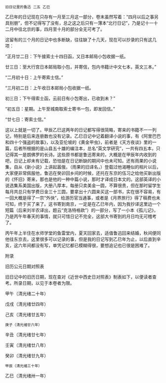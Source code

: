     旧日记里的鲁迅 二五 乙巳 

   乙巳年的日记现在只存有一月至三月这一部分，卷末虽然写着：“四月以后之事另具别册”，但不记得写了没有，总之这之后只有一薄本“北行日记”，乃是记十一十二月中往北京的事，四月至十月的部分全无可考了。

   这留有的三个月的日记中也多断缺，往往缺了十几天，现在可以抄录的只有这几项：

   “正月廿二日：下午接索士十四日函，又日本邮局小包收据一纸。

   廿三日：至大行宫日本邮局取小包，并寄信，包内书籍计中文七本，英文三本。”

   “二月初十日：上午寄索士信。”

   “三月初二日：上午收日本邮局小包收据一纸。

   初三日：下午得索士函，云前日有小包寄出，已收到未？”

   “初五日：星期。上午至城南取索士寄书一包，即发回信。”

   “廿七日：寄索士信。”

   这以上就是一切了。甲辰乙巳这两年的日记都写得很简略，寄来的书籍不一一列记，特别是后来连册数也没有记录。乙巳日记中记着翻译小说的事，有《阿里巴巴和四十个强盗的故事》，以及亚伦坡的《黄金甲虫》，前者是《天方夜谈》里的一篇，后者所根据的是山县五十雄的编注本，总名“英文学研究”，一共有四五本，只记得其一是朗佛罗的长诗。这些原书都是鲁迅寄来的，大概是在甲辰年内收到的吧，日记上却未有记载，恐怕是在日记断缺的期间中也未可知。还有雨果的小说集，自从《新小说》上讲起嚣俄，（雨果的旧译名，）登载过他渴睡似的相片以后，大家便非常佩服他，鲁迅在癸卯回乡间的时候，还托在东京的伍习之给他买新出版的《怀旧》寄来，那也是他的一种中篇小说，那时才译成日本文的。这部英译的小说选集系美国出版，大册八厚本，每册只卖美金一圆，不算很贵，但在那时留学生每月共总只有学费日金三十三圆，要拿出十六圆来买这一部书，实在很不容易，有一回大概是得了一宗“外快”，给游历官当通事，或者是《月界旅行》得了稿费也未可知，终于买了来了。这书寄到南京，一定是在乙巳年内，因为我抄译这里边一个短篇（后来刘半农译出，题云“克洛特格欧”）的一部分，写了一小本《孤儿记》，乃是丙午年春天的事情，就只可惜日记不完全，这部大书寄到的月日均无可稽考了。

   丙午年上半住在水师学堂的鱼雷堂内，夏天回家去，适值鲁迅回来结婚，秋间便同他往东京去，这里很多可以记录的事，但是我的日记写到乙巳年为止，以后直到辛亥，这六年间都没有写，单凭记忆都已模糊得很，要想追记也已很是困难了。

   附录

   旧历公元日期对照表

   旧日记中的旧历日期，现在查对《近世中西史日对照表》制表如下，以便读者查考。所录日期，以见于本卷者为限。

   甲午（清光绪二十年） 

   戊戌（清光绪廿四年）

   己亥（清光绪廿五年）

    庚子（清光绪廿六年）

   辛丑（清光绪廿七年） 

   壬寅（清光绪廿八年）

   癸卯（清光绪廿九年）

    甲辰（清光绪三十年）

   乙巳（清光绪卅一年）

